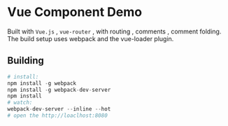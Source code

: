 # Vue Component Demo
Built with `Vue.js` , `vue-router` , with routing , comments , comment folding.<br/>
The build setup uses webpack and the vue-loader plugin.
## Building 
```php
# install:
npm install -g webpack
npm install -g webpack-dev-server
npm install
# watch:
webpack-dev-server --inline --hot
# open the http://loaclhost:8080
```

